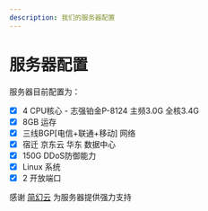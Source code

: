 ```yaml
---
description: 我们的服务器配置
---
```


# 服务器配置

服务器目前配置为：

* [x] 4 CPU核心 - 志强铂金P-8124 主频3.0G 全核3.4G
* [x] 8GB 运存
* [x] 三线BGP\[电信+联通+移动] 网络
* [x] 宿迁 京东云 华东 数据中心
* [x] 150G DDoS防御能力
* [x] Linux 系统
* [x] 2 开放端口

感谢 [简幻云](https://cloud.simpfun.cn/) 为服务器提供强力支持
